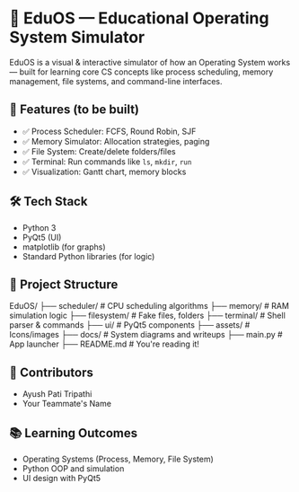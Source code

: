 # 🧠 EduOS — Educational Operating System Simulator

EduOS is a visual & interactive simulator of how an Operating System works — built for learning core CS concepts like process scheduling, memory management, file systems, and command-line interfaces.

## 🚀 Features (to be built)
- ✅ Process Scheduler: FCFS, Round Robin, SJF
- ✅ Memory Simulator: Allocation strategies, paging
- ✅ File System: Create/delete folders/files
- ✅ Terminal: Run commands like `ls`, `mkdir`, `run`
- ✅ Visualization: Gantt chart, memory blocks

## 🛠 Tech Stack
- Python 3
- PyQt5 (UI)
- matplotlib (for graphs)
- Standard Python libraries (for logic)

## 📁 Project Structure
EduOS/
├── scheduler/ # CPU scheduling algorithms
├── memory/ # RAM simulation logic
├── filesystem/ # Fake files, folders
├── terminal/ # Shell parser & commands
├── ui/ # PyQt5 components
├── assets/ # Icons/images
├── docs/ # System diagrams and writeups
├── main.py # App launcher
├── README.md # You're reading it!



## 👥 Contributors
- Ayush Pati Tripathi
- Your Teammate's Name

## 📚 Learning Outcomes
- Operating Systems (Process, Memory, File System)
- Python OOP and simulation
- UI design with PyQt5
